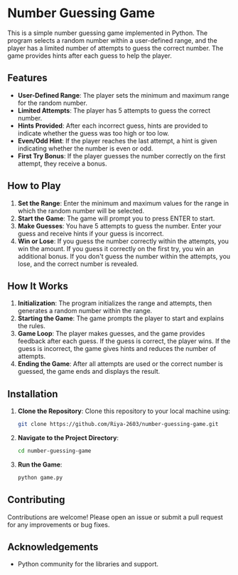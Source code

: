
# Number Guessing Game

This is a simple number guessing game implemented in Python. The program selects a random number within a user-defined range, and the player has a limited number of attempts to guess the correct number. The game provides hints after each guess to help the player.

## Features

- **User-Defined Range**: The player sets the minimum and maximum range for the random number.
- **Limited Attempts**: The player has 5 attempts to guess the correct number.
- **Hints Provided**: After each incorrect guess, hints are provided to indicate whether the guess was too high or too low.
- **Even/Odd Hint**: If the player reaches the last attempt, a hint is given indicating whether the number is even or odd.
- **First Try Bonus**: If the player guesses the number correctly on the first attempt, they receive a bonus.

## How to Play

1. **Set the Range**: Enter the minimum and maximum values for the range in which the random number will be selected.
2. **Start the Game**: The game will prompt you to press ENTER to start.
3. **Make Guesses**: You have 5 attempts to guess the number. Enter your guess and receive hints if your guess is incorrect.
4. **Win or Lose**: If you guess the number correctly within the attempts, you win the amount. If you guess it correctly on the first try, you win an additional bonus. If you don't guess the number within the attempts, you lose, and the correct number is revealed.

## How It Works

1. **Initialization**: The program initializes the range and attempts, then generates a random number within the range.
2. **Starting the Game**: The game prompts the player to start and explains the rules.
3. **Game Loop**: The player makes guesses, and the game provides feedback after each guess. If the guess is correct, the player wins. If the guess is incorrect, the game gives hints and reduces the number of attempts.
4. **Ending the Game**: After all attempts are used or the correct number is guessed, the game ends and displays the result.

## Installation

1. **Clone the Repository**: Clone this repository to your local machine using:
   ```bash
   git clone https://github.com/Riya-2603/number-guessing-game.git
   ```
3. **Navigate to the Project Directory**:
   ```bash
   cd number-guessing-game
   ```
4. **Run the Game**:
   ```bash
   python game.py
   ```

## Contributing

Contributions are welcome! Please open an issue or submit a pull request for any improvements or bug fixes.

## Acknowledgements

- Python community for the libraries and support.
